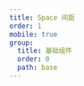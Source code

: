 ```yaml
---
title: Space 间距
order: 1
mobile: true
group:
  title: 基础组件
  order: 0
  path: base
---
```


<code src="../demo/Space.jsx"></code>
<API src="../src/Space.tsx"></API>
